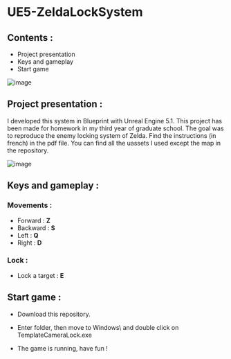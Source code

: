 # UE5-ZeldaLockSystem

## Contents :

- Project presentation
- Keys and gameplay
- Start game

![image](https://user-images.githubusercontent.com/71253089/233783609-805faf42-7a4b-4033-ab42-85b410b4d163.png)

## Project presentation :

I developed this system in Blueprint with Unreal Engine 5.1. This project has been made for homework in my third year of graduate school.
The goal was to reproduce the enemy locking system of Zelda. Find the instructions (in french) in the pdf file.
You can find all the uassets I used except the map in the repository.

![image](https://user-images.githubusercontent.com/71253089/233783720-3c656f30-74bd-40c8-b6a3-9caf4be6f9d6.png)

## Keys and gameplay :

### Movements :
  - Forward : **Z**
  - Backward : **S**
  - Left : **Q**
  - Right : **D**
  
### Lock :
  - Lock a target : **E**

## Start game :

- Download this repository.

- Enter folder, then move to Windows\ and double click on TemplateCameraLock.exe

- The game is running, have fun !
